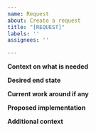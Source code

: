 ```yaml
---
name: Request
about: Create a request
title: "[REQUEST]"
labels: ''
assignees: ''

---
```


**Context on what is needed**
<!-- A clear and concise description of what the request fulfills. -->

**Desired end state**
<!-- What the 'world looks like' once this request is completed. -->

**Current work around if any**
<!-- Explain what you're doing as a stop gap currently. If blocked, please indicate accordingly. -->

**Proposed implementation**
<!-- If known, please provide details of possible implementation. -->

**Additional context**
<!-- Add any other context about the request here. -->
